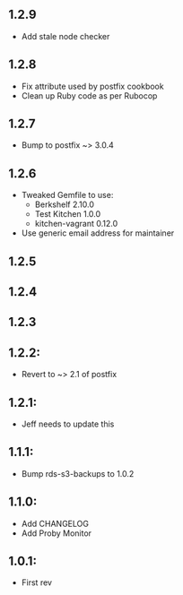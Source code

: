 ## 1.2.9

* Add stale node checker

## 1.2.8

* Fix attribute used by postfix cookbook
* Clean up Ruby code as per Rubocop

## 1.2.7

* Bump to postfix ~> 3.0.4

## 1.2.6

* Tweaked Gemfile to use:
    * Berkshelf 2.10.0
    * Test Kitchen 1.0.0
    * kitchen-vagrant 0.12.0
* Use generic email address for maintainer

## 1.2.5

## 1.2.4

## 1.2.3

## 1.2.2:

* Revert to ~> 2.1 of postfix

## 1.2.1:

* Jeff needs to update this

## 1.1.1:

* Bump rds-s3-backups to 1.0.2

## 1.1.0:

* Add CHANGELOG
* Add Proby Monitor

## 1.0.1:

* First rev
